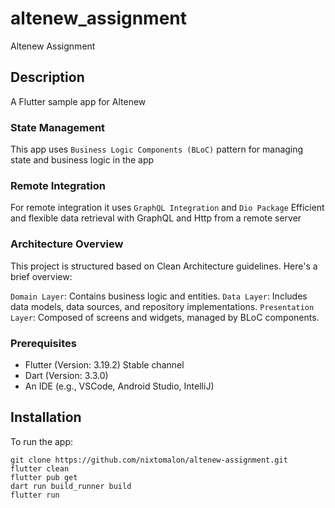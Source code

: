 # altenew_assignment

Altenew Assignment

## Description

A Flutter sample app for Altenew

### State Management

This app uses ``Business Logic Components (BLoC)`` pattern for managing state and business logic in the app

### Remote Integration

For remote integration it uses ``GraphQL Integration`` and ``Dio Package`` Efficient and flexible data retrieval with GraphQL and Http from a remote server

### Architecture Overview

This project is structured based on Clean Architecture guidelines. Here's a brief overview:

``Domain Layer``: Contains business logic and entities.
``Data Layer``: Includes data models, data sources, and repository implementations.
``Presentation Layer``: Composed of screens and widgets, managed by BLoC components.

### Prerequisites

- Flutter (Version: 3.19.2) Stable channel
- Dart (Version: 3.3.0)
- An IDE (e.g., VSCode, Android Studio, IntelliJ)

## Installation
To run the app:
```shell
git clone https://github.com/nixtomalon/altenew-assignment.git
flutter clean
flutter pub get
dart run build_runner build
flutter run
```